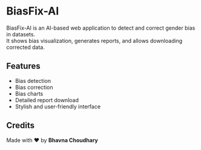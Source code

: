 # BiasFix-AI

BiasFix-AI is an AI-based web application to detect and correct gender bias in datasets.  
It shows bias visualization, generates reports, and allows downloading corrected data.

## Features
- Bias detection
- Bias correction
- Bias charts
- Detailed report download
- Stylish and user-friendly interface

## Credits
Made with ❤️ by **Bhavna Choudhary**

